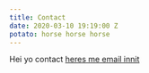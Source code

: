 ```yaml
---
title: Contact
date: 2020-03-10 19:19:00 Z
potato: horse horse horse
---
```


Hei yo contact [heres me email innit](mailto:post@espenpedersen.net)